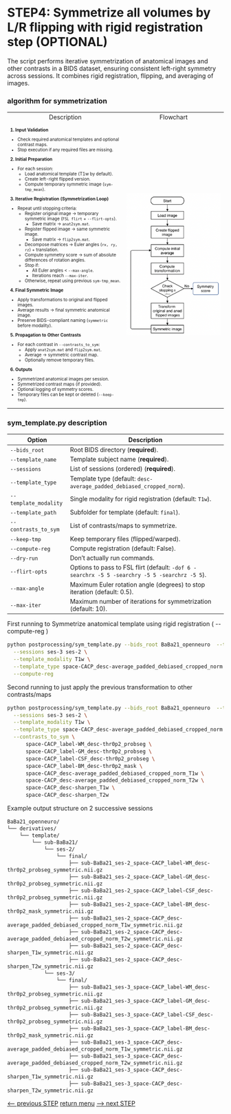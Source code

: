 # STEP4: Symmetrize all volumes by L/R flipping with rigid registration step (OPTIONAL)

The script performs iterative symmetrization of anatomical images and other contrasts in a BIDS dataset, ensuring consistent left-right symmetry across sessions. It combines rigid registration, flipping, and averaging of images.

### algorithm for symmetrization

<table>

<tr> 
    <td align="center">Description</td> 
    <td align="center">Flowchart</td> 
</tr>
<tr>
    <td align="left">
<span style="font-size:10px;">

**1. Input Validation**
- Check required anatomical templates and optional contrast maps.  
- Stop execution if any required files are missing.

**2. Initial Preparation**  
- For each session:  
  - Load anatomical template (T1w by default).  
  - Create left-right flipped version.  
  - Compute temporary symmetric image (`sym-tmp_mean`).
  
**3. Iterative Registration (Symmetrization Loop)**  
- Repeat until stopping criteria:  
  - Register original image → temporary symmetric image (`FSL flirt` + `--flirt-opts`).  
    - Save matrix → `anat2sym.mat`.  
  - Register flipped image → same symmetric image.  
    - Save matrix → `flip2sym.mat`.  
  - Decompose matrices → Euler angles (`rx, ry, rz`) + translation.  
  - Compute symmetry score → sum of absolute differences of rotation angles.  
  - Stop if:  
    - All Euler angles < `--max-angle`.  
    - Iterations reach `--max-iter`.  
  - Otherwise, repeat using previous `sym-tmp_mean`.
  
**4. Final Symmetric Image**  
- Apply transformations to original and flipped images.  
- Average results → final symmetric anatomical image.  
- Preserve BIDS-compliant naming (`symmetric` before modality).

**5. Propagation to Other Contrasts**  
- For each contrast in `--contrasts_to_sym`:  
  - Apply `anat2sym.mat` and `flip2sym.mat`.  
  - Average → symmetric contrast map.  
  - Optionally remove temporary files.
  
**6. Outputs**  
- Symmetrized anatomical images per session.  
- Symmetrized contrast maps (if provided).  
- Optional logging of symmetry scores.  
- Temporary files can be kept or deleted (`--keep-tmp`).
   </span>
    </td>
    <td align="center">
    <img src="https://github.com/arnaudletroter/BABACOOL/blob/main/images/sym_flow_chart.png" width="400" />
    </td>
</tr>

</table>

### sym_template.py description

| Option                | Description                                                                                    |
| --------------------- | ---------------------------------------------------------------------------------------------- |
| `--bids_root`         | Root BIDS directory (**required**).                                                            |
| `--template_name`     | Template subject name (**required**).                                                          |
| `--sessions`          | List of sessions (ordered) (**required**).                                                     |
| `--template_type`     | Template type (default: `desc-average_padded_debiased_cropped_norm`).                          |
| `--template_modality` | Single modality for rigid registration (default: `T1w`).                                       |
| `--template_path`     | Subfolder for template (default: `final`).                                                     |
| `--contrasts_to_sym`  | List of contrasts/maps to symmetrize.                                                          |
| `--keep-tmp`          | Keep temporary files (flipped/warped).                                                         |
| `--compute-reg`       | Compute registration (default: False).                                                         |
| `--dry-run`           | Don’t actually run commands.                                                                   |
| `--flirt-opts`        | Options to pass to FSL flirt (default: `-dof 6 -searchrx -5 5 -searchry -5 5 -searchrz -5 5`). |
| `--max-angle`         | Maximum Euler rotation angle (degrees) to stop iteration (default: 0.5).                       |
| `--max-iter`          | Maximum number of iterations for symmetrization (default: 10).                                 |

First running to Symmetrize anatomical template using rigid registration ( --compute-reg )

```bash
python postprocessing/sym_template.py --bids_root BaBa21_openneuro  --template_name BaBa21 \
  --sessions ses-3 ses-2 \
  --template_modality T1w \
  --template_type space-CACP_desc-average_padded_debiased_cropped_norm --template_path final \
  --compute-reg
```

Second running to just apply the previous transformation to other contrasts/maps

```bash
python postprocessing/sym_template.py --bids_root BaBa21_openneuro  --template_name BaBa21 \
  --sessions ses-3 ses-2 \
  --template_modality T1w \
  --template_type space-CACP_desc-average_padded_debiased_cropped_norm --template_path final \
  --contrasts_to_sym \
      space-CACP_label-WM_desc-thr0p2_probseg \
      space-CACP_label-GM_desc-thr0p2_probseg \
      space-CACP_label-CSF_desc-thr0p2_probseg \
      space-CACP_label-BM_desc-thr0p2_mask \
      space-CACP_desc-average_padded_debiased_cropped_norm_T1w \
      space-CACP_desc-average_padded_debiased_cropped_norm_T2w \
      space-CACP_desc-sharpen_T1w \
      space-CACP_desc-sharpen_T2w
```

Example output structure on 2 successive sessions
```
BaBa21_openneuro/
└── derivatives/
    └── template/
        └── sub-BaBa21/
            └── ses-2/
                └── final/
                    ├── sub-BaBa21_ses-2_space-CACP_label-WM_desc-thr0p2_probseg_symmetric.nii.gz
                    ├── sub-BaBa21_ses-2_space-CACP_label-GM_desc-thr0p2_probseg_symmetric.nii.gz
                    ├── sub-BaBa21_ses-2_space-CACP_label-CSF_desc-thr0p2_probseg_symmetric.nii.gz
                    ├── sub-BaBa21_ses-2_space-CACP_label-BM_desc-thr0p2_mask_symmetric.nii.gz
                    ├── sub-BaBa21_ses-2_space-CACP_desc-average_padded_debiased_cropped_norm_T1w_symmetric.nii.gz
                    ├── sub-BaBa21_ses-2_space-CACP_desc-average_padded_debiased_cropped_norm_T2w_symmetric.nii.gz
                    ├── sub-BaBa21_ses-2_space-CACP_desc-sharpen_T1w_symmetric.nii.gz
                    ├── sub-BaBa21_ses-2_space-CACP_desc-sharpen_T2w_symmetric.nii.gz   
            └── ses-3/
                └── final/
                    ├── sub-BaBa21_ses-3_space-CACP_label-WM_desc-thr0p2_probseg_symmetric.nii.gz
                    ├── sub-BaBa21_ses-3_space-CACP_label-GM_desc-thr0p2_probseg_symmetric.nii.gz
                    ├── sub-BaBa21_ses-3_space-CACP_label-CSF_desc-thr0p2_probseg_symmetric.nii.gz
                    ├── sub-BaBa21_ses-3_space-CACP_label-BM_desc-thr0p2_mask_symmetric.nii.gz
                    ├── sub-BaBa21_ses-3_space-CACP_desc-average_padded_debiased_cropped_norm_T1w_symmetric.nii.gz
                    ├── sub-BaBa21_ses-3_space-CACP_desc-average_padded_debiased_cropped_norm_T2w_symmetric.nii.gz
                    ├── sub-BaBa21_ses-3_space-CACP_desc-sharpen_T1w_symmetric.nii.gz
                    ├── sub-BaBa21_ses-3_space-CACP_desc-sharpen_T2w_symmetric.nii.gz
```

[<-- previous STEP](longitudinal_registration.md) [return menu](../pipeline4D.md) [--> next STEP](longitudinal_interpolation.md)